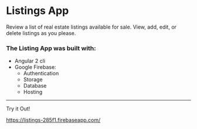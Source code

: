 # Listings App

Review a list of real estate listings available for sale. View, add, edit, or delete listings as you please.


### The Listing App was built with:
- Angular 2 cli
- Google Firebase:
  - Authentication
  - Storage
  - Database
  - Hosting

---

Try it Out!

<https://listings-285f1.firebaseapp.com/>

